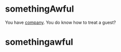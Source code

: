 # somethingAwful

You have [company](https://somethingawful.netlify.app/). You do know how to treat a guest?

# somethingawful
